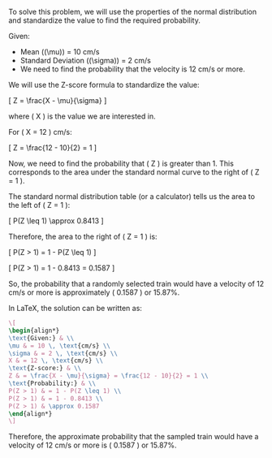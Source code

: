 To solve this problem, we will use the properties of the normal distribution and standardize the value to find the required probability.

Given:

- Mean (\(\mu\)) = 10 cm/s
- Standard Deviation (\(\sigma\)) = 2 cm/s
- We need to find the probability that the velocity is 12 cm/s or more.

We will use the Z-score formula to standardize the value:

\[ Z = \frac{X - \mu}{\sigma} \]

where \( X \) is the value we are interested in.

For \( X = 12 \) cm/s:

\[ Z = \frac{12 - 10}{2} = 1 \]

Now, we need to find the probability that \( Z \) is greater than 1. This corresponds to the area under the standard normal curve to the right of \( Z = 1 \).

The standard normal distribution table (or a calculator) tells us the area to the left of \( Z = 1 \):

\[ P(Z \leq 1) \approx 0.8413 \]

Therefore, the area to the right of \( Z = 1 \) is:

\[ P(Z > 1) = 1 - P(Z \leq 1) \]

\[ P(Z > 1) = 1 - 0.8413 = 0.1587 \]

So, the probability that a randomly selected train would have a velocity of 12 cm/s or more is approximately \( 0.1587 \) or 15.87%.

In LaTeX, the solution can be written as:

```latex
\[
\begin{align*}
\text{Given:} & \\
\mu & = 10 \, \text{cm/s} \\
\sigma & = 2 \, \text{cm/s} \\
X & = 12 \, \text{cm/s} \\
\text{Z-score:} & \\
Z & = \frac{X - \mu}{\sigma} = \frac{12 - 10}{2} = 1 \\
\text{Probability:} & \\
P(Z > 1) & = 1 - P(Z \leq 1) \\
P(Z > 1) & = 1 - 0.8413 \\
P(Z > 1) & \approx 0.1587
\end{align*}
\]
```

Therefore, the approximate probability that the sampled train would have a velocity of 12 cm/s or more is \( 0.1587 \) or 15.87%.
